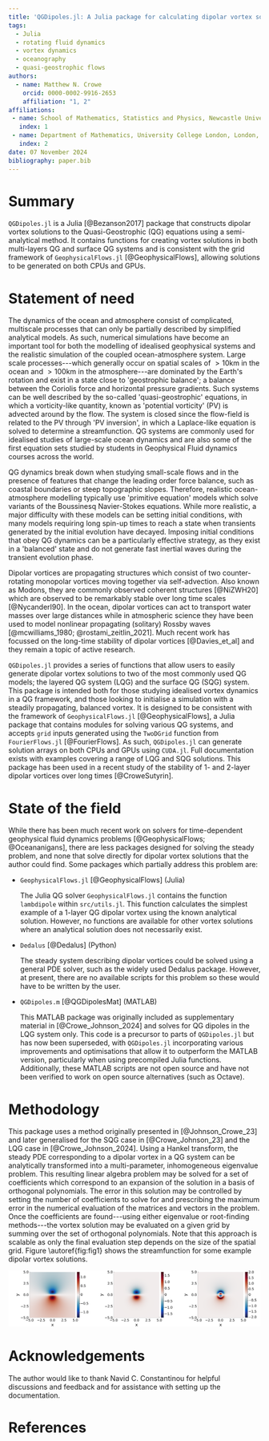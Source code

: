 ```yaml
---
title: 'QGDipoles.jl: A Julia package for calculating dipolar vortex solutions to the Quasi-Geostrophic equations'
tags:
  - Julia
  - rotating fluid dynamics
  - vortex dynamics
  - oceanography
  - quasi-geostrophic flows
authors:
  - name: Matthew N. Crowe
    orcid: 0000-0002-9916-2653
    affiliation: "1, 2"
affiliations:
 - name: School of Mathematics, Statistics and Physics, Newcastle University, Newcastle upon Tyne, NE1 7RU, UK
   index: 1
 - name: Department of Mathematics, University College London, London, WC1E 6BT, UK
   index: 2
date: 07 November 2024
bibliography: paper.bib
---
```


# Summary

`QGDipoles.jl` is a Julia [@Bezanson2017] package that constructs dipolar vortex solutions to the Quasi-Geostrophic (QG) equations using a semi-analytical method.
It contains functions for creating vortex solutions in both multi-layers QG and surface QG systems and is consistent with the grid framework of `GeophysicalFlows.jl` [@GeophysicalFlows], allowing solutions to be generated on both CPUs and GPUs.

# Statement of need

The dynamics of the ocean and atmosphere consist of complicated, multiscale processes that can only be partially described by simplified analytical models.
As such, numerical simulations have become an important tool for both the modelling of idealised geophysical systems and the realistic simulation of the coupled ocean-atmosphere system.
Large scale processes---which generally occur on spatial scales of $>10$km in the ocean and $>100$km in the atmosphere---are dominated by the Earth's rotation and exist in a state close to 'geostrophic balance'; a balance between the Coriolis force and horizontal pressure gradients.
Such systems can be well described by the so-called 'quasi-geostrophic' equations, in which a vorticity-like quantity, known as 'potential vorticity' (PV) is advected around by the flow.
The system is closed since the flow-field is related to the PV through 'PV inversion', in which a Laplace-like equation is solved to determine a streamfunction.
QG systems are commonly used for idealised studies of large-scale ocean dynamics and are also some of the first equation sets studied by students in Geophysical Fluid dynamics courses across the world.

QG dynamics break down when studying small-scale flows and in the presence of features that change the leading order force balance, such as coastal boundaries or steep topographic slopes.
Therefore, realistic ocean-atmosphere modelling typically use 'primitive equation' models which solve variants of the Boussinesq Navier-Stokes equations.
While more realistic, a major difficulty with these models can be setting initial conditions, with many models requiring long spin-up times to reach a state when transients generated by the initial evolution have decayed.
Imposing initial conditions that obey QG dynamics can be a particularly effective strategy, as they exist in a 'balanced' state and do not generate fast inertial waves during the transient evolution phase.

Dipolar vortices are propagating structures which consist of two counter-rotating monopolar vortices moving together via self-advection.
Also known as Modons, they are commonly observed coherent structures [@NiZWH20] which are observed to be remarkably stable over long time scales [@NycanderI90].
In the ocean, dipolar vortices can act to transport water masses over large distances while in atmospheric science they have been used to model nonlinear propagating (solitary) Rossby waves [@mcwilliams_1980; @rostami_zeitlin_2021].
Much recent work has focussed on the long-time stability of dipolar vortices [@Davies_et_al] and they remain a topic of active research.

`QGDipoles.jl` provides a series of functions that allow users to easily generate dipolar vortex solutions to two of the most commonly used QG models; the layered QG system (LQG) and the surface QG (SQG) system.
This package is intended both for those studying idealised vortex dynamics in a QG framework, and those looking to initialise a simulation with a steadily propagating, balanced vortex.
It is designed to be consistent with the framework of `GeophysicalFlows.jl` [@GeophysicalFlows], a Julia package that contains modules for solving various QG systems, and accepts `grid` inputs generated using the `TwoDGrid` function from `FourierFlows.jl` [@FourierFlows].
As such, `QGDipoles.jl` can generate solution arrays on both CPUs and GPUs using `CUDA.jl`.
Full documentation exists with examples covering a range of LQG and SQG solutions.
This package has been used in a recent study of the stability of 1- and 2-layer dipolar vortices over long times [@CroweSutyrin].

# State of the field

While there has been much recent work on solvers for time-dependent geophysical fluid dynamics problems [@GeophysicalFlows; @Oceananigans], there are less packages designed for solving the steady problem, and none that solve directly for dipolar vortex solutions that the author could find.
Some packages which partially address this problem are:

- `GeophysicalFlows.jl` [@GeophysicalFlows] (Julia)

  The Julia QG solver `GeophysicalFlows.jl` contains the function `lambdipole` within `src/utils.jl`.
  This function calculates the simplest example of a 1-layer QG dipolar vortex using the known analytical solution.
  However, no functions are available for other vortex solutions where an analytical solution does not necessarily exist.

- `Dedalus` [@Dedalus] (Python)

  The steady system describing dipolar vortices could be solved using a general PDE solver, such as the widely used Dedalus package.
  However, at present, there are no available scripts for this problem so these would have to be written by the user.

- `QGDipoles.m` [@QGDipolesMat] (MATLAB)

  This MATLAB package was originally included as supplementary material in [@Crowe_Johnson_2024] and solves for QG dipoles in the LQG system only.
  This code is a precursor to parts of `QGDipoles.jl` but has now been superseded, with `QGDipoles.jl` incorporating various improvements and optimisations that allow it to outperform the MATLAB version, particularly when using precompiled Julia functions.
  Additionally, these MATLAB scripts are not open source and have not been verified to work on open source alternatives (such as Octave).

# Methodology

This package uses a method originally presented in [@Johnson_Crowe_23] and later generalised for the SQG case in [@Crowe_Johnson_23] and the LQG case in [@Crowe_Johnson_2024].
Using a Hankel transform, the steady PDE corresponding to a dipolar vortex in a QG system can be analytically transformed into a multi-parameter, inhomogeneous eigenvalue problem.
This resulting linear algebra problem may be solved for a set of coefficients which correspond to an expansion of the solution in a basis of orthogonal polynomials.
The error in this solution may be controlled by setting the number of coefficients to solve for and prescribing the maximum error in the numerical evaluation of the matrices and vectors in the problem.
Once the coefficients are found---using either eigenvalue or root-finding methods---the vortex solution may be evaluated on a given grid by summing over the set of orthogonal polynomials.
Note that this approach is scalable as only the final evaluation step depends on the size of the spatial grid.
Figure \autoref{fig:fig1} shows the streamfunction for some example dipolar vortex solutions.

![Plots of the streamfunction for the Lamb-Chaplygin dipole, the Larichev-Reznik dipole and a mode 2 SQG dipole.\label{fig:fig1}](Fig_1.svg)

# Acknowledgements

The author would like to thank Navid C. Constantinou for helpful discussions and feedback and for assistance with setting up the documentation.

# References

